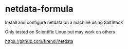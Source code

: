 # netdata-formula

Install and configure netdata on a machine using SaltStack

Only tested on Scientific Linux but may work on others

https://github.com/firehol/netdata
